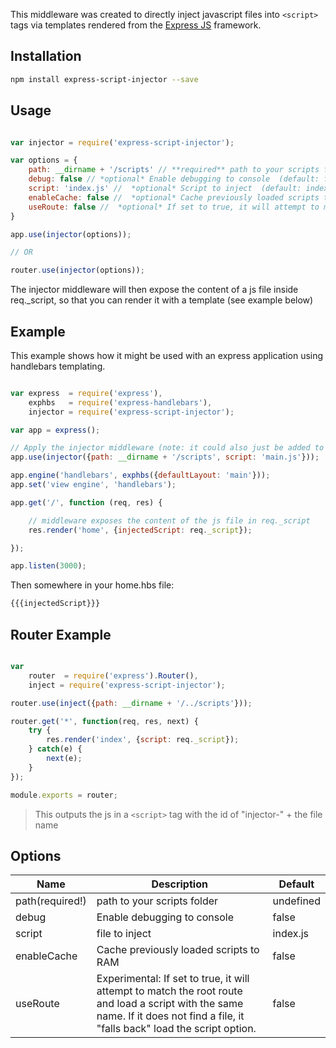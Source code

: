 This middleware was created to directly inject javascript files into `<script>` tags via templates rendered from the [Express JS](http://expressjs.com/) framework.

## Installation

```sh
npm install express-script-injector --save
```

## Usage


```js

var injector = require('express-script-injector');

var options = {
    path: __dirname + '/scripts' // **required** path to your scripts folder (default: undefined)
    debug: false // *optional* Enable debugging to console  (default: false)
    script: 'index.js' //  *optional* Script to inject  (default: index.js)
    enableCache: false //  *optional* Cache previously loaded scripts to RAM  (default: false)
    useRoute: false //  *optional* If set to true, it will attempt to match the root route and load a script with the same name. (default: false)
}

app.use(injector(options));

// OR

router.use(injector(options));
```

The injector middleware will then expose the content of a js file inside req._script, so that you can render it with a template (see example below)


## Example

This example shows how it might be used with an express application using handlebars templating.

```js

var express  = require('express'),
    exphbs   = require('express-handlebars'),
    injector = require('express-script-injector');

var app = express();

// Apply the injector middleware (note: it could also just be added to a router instead)
app.use(injector({path: __dirname + '/scripts', script: 'main.js'}));

app.engine('handlebars', exphbs({defaultLayout: 'main'}));
app.set('view engine', 'handlebars');

app.get('/', function (req, res) {

    // middleware exposes the content of the js file in req._script
    res.render('home', {injectedScript: req._script});

});

app.listen(3000);

```

Then somewhere in your home.hbs file:

```html
{{{injectedScript}}}
```

## Router Example

```js

var
    router  = require('express').Router(),
    inject = require('express-script-injector');

router.use(inject({path: __dirname + '/../scripts'}));

router.get('*', function(req, res, next) {
    try {
        res.render('index', {script: req._script});
    } catch(e) {
        next(e);
    }
});

module.exports = router;
```



> This outputs the js in a `<script>` tag with the id of "injector-" + the file name

## Options

<table>
    <thead>
        <tr>
            <th>Name</th>
            <th>Description</th>
            <th>Default</th>
        </tr>
    </thead>
    <tbody>
        <tr>
            <td>path(required!)</td>
            <td>path to your scripts folder</td>
            <td>undefined</td>
        </tr>
        <tr>
            <td>debug</td>
            <td>Enable debugging to console</td>
            <td>false</td>
        </tr>
        <tr>
            <td>script</td>
            <td>file to inject</td>
            <td>index.js</td>
        </tr>
        <tr>
            <td>enableCache</td>
            <td>Cache previously loaded scripts to RAM</td>
            <td>false</td>
        </tr>
        <tr>
            <td>useRoute</td>
            <td>Experimental: If set to true, it will attempt to match the root route and load a script with the same name.  If it does not find a file, it "falls back" load the script option.</td>
            <td>false</td>
        </tr>
    </tbody>
</table>